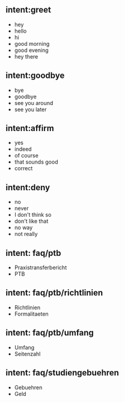 ## intent:greet
- hey
- hello
- hi
- good morning
- good evening
- hey there

## intent:goodbye
- bye
- goodbye
- see you around
- see you later

## intent:affirm
- yes
- indeed
- of course
- that sounds good
- correct

## intent:deny
- no
- never
- I don't think so
- don't like that
- no way
- not really

## intent: faq/ptb
- Praxistransferbericht
- PTB

## intent: faq/ptb/richtlinien
- Richtlinien
- Formalitaeten

## intent: faq/ptb/umfang
- Umfang
- Seitenzahl

## intent: faq/studiengebuehren
- Gebuehren
- Geld